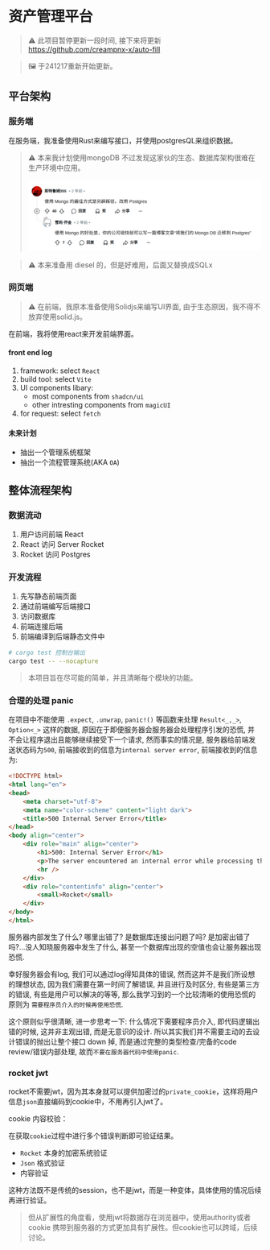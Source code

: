 # 资产管理平台

> ⚠ 此项目暂停更新一段时间, 接下来将更新 https://github.com/creampnx-x/auto-fill

> 🖼 于241217重新开始更新。

## 平台架构

### 服务端

在服务端，我准备使用Rust来编写接口，并使用postgresQL来组织数据。

> ⚠ 本来我计划使用mongoDB 不过发现这家伙的生态、数据库架构很难在生产环境中应用。
> 
> ![alt text](./docs/images/image.png)

> ⚠ 本来准备用 diesel 的，但是好难用，后面又替换成SQLx


### 网页端

> ⚠ 在前端，我原本准备使用Solidjs来编写UI界面, 由于生态原因，我不得不放弃使用solid.js。

在前端，我将使用react来开发前端界面。

#### front end log

1. framework: select `React`
2. build tool: select `Vite`
3. UI components libary:
    + most components from `shadcn/ui`
    + other intresting components from `magicUI`
4. for request: select `fetch`

#### 未来计划

+ 抽出一个管理系统框架
+ 抽出一个流程管理系统(AKA `OA`)


## 整体流程架构

### 数据流动

1. 用户访问前端 React
2. React 访问 Server Rocket
3. Rocket 访问 Postgres

### 开发流程

1. 先写静态前端页面
2. 通过前端编写后端接口
3. 访问数据库
4. 前端连接后端
5. 前端编译到后端静态文件中

```sh
# cargo test 控制台输出
cargo test -- --nocapture
```

> 本项目旨在尽可能的简单，并且清晰每个模块的功能。

### 合理的处理 panic

在项目中不能使用 `.expect`, `.unwrap`, `panic!()` 等函数来处理 `Result<_,_>`, `Option<_>` 这样的数据, 原因在于即便服务器会服务器会处理程序引发的恐慌, 并不会让程序退出且能够继续接受下一个请求, 然而事实的情况是, 服务器给前端发送状态码为`500`, 前端接收到的信息为`internal server error`, 前端接收到的信息为:
```html
<!DOCTYPE html>
<html lang="en">
<head>
    <meta charset="utf-8">
    <meta name="color-scheme" content="light dark">
    <title>500 Internal Server Error</title>
</head>
<body align="center">
    <div role="main" align="center">
        <h1>500: Internal Server Error</h1>
        <p>The server encountered an internal error while processing this request.</p>
        <hr />
    </div>
    <div role="contentinfo" align="center">
        <small>Rocket</small>
    </div>
</body>
</html>
```
服务器内部发生了什么? 哪里出错了? 是数据库连接出问题了吗? 是加密出错了吗?...没人知晓服务器中发生了什么, 甚至一个数据库出现的空值也会让服务器出现恐慌. 

幸好服务器会有log, 我们可以通过log得知具体的错误, 然而这并不是我们所设想的理想状态, 因为我们需要在第一时间了解错误, 并且进行及时区分, 有些是第三方的错误, 有些是用户可以解决的等等, 那么我学习到的一个比较清晰的使用恐慌的原则为 `需要程序员介入的时候再使用恐慌`.

这个原则似乎很清晰, 进一步思考一下: 什么情况下需要程序员介入, 即代码逻辑出错的时候, 这并非主观出错, 而是无意识的设计. 所以其实我们并不需要主动的去设计错误的抛出让整个接口 down 掉, 而是通过完整的类型检查/完备的code review/错误内部处理, 故而`不要在服务器代码中使用panic`.

### rocket jwt

rocket不需要jwt，因为其本身就可以提供加密过的`private_cookie`，这样将用户信息`json`直接编码到cookie中，不用再引入jwt了。

cookie 内容校验：

在获取`cookie`过程中进行多个错误判断即可验证结果。
+ `Rocket` 本身的加密系统验证
+ `Json` 格式验证
+ 内容验证

这种方法既不是传统的session，也不是jwt，而是一种变体，具体使用的情况后续再进行验证。

> 但从扩展性的角度看，使用jwt将数据存在浏览器中，使用authority或者cookie 携带到服务器的方式更加具有扩展性。但cookie也可以跨域，后续讨论。